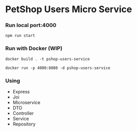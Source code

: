 # PetShop Users Micro Service

### Run local port:4000
`npm run start`

### Run with Docker (WIP)
```
docker build . -t pshop-users-service

docker run -p 4000:8080 -d pshop-users-service
```

### Using

* Express
* Joi
* Microservice
* DTO
* Controller
* Service
* Repository
